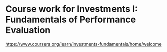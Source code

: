 # Course work for Investments I: Fundamentals of Performance Evaluation
https://www.coursera.org/learn/investments-fundamentals/home/welcome
